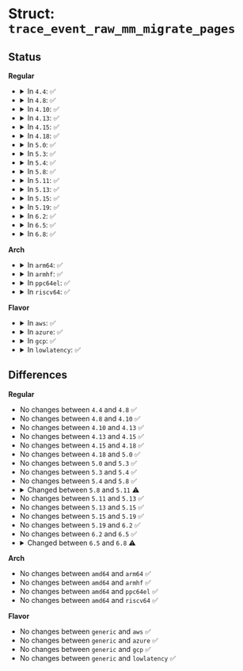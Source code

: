 # Struct: <code>trace_event_raw_mm_migrate_pages</code>

## Status
<b>Regular</b>
<ul>
<li>
<details>
<summary>In <code>4.4</code>: ✅</summary>

```c
struct trace_event_raw_mm_migrate_pages {
    struct trace_entry ent;
    long unsigned int succeeded;
    long unsigned int failed;
    enum migrate_mode mode;
    int reason;
    char __data[0];
};
```
</details>
</li>
<li>
<details>
<summary>In <code>4.8</code>: ✅</summary>

```c
struct trace_event_raw_mm_migrate_pages {
    struct trace_entry ent;
    long unsigned int succeeded;
    long unsigned int failed;
    enum migrate_mode mode;
    int reason;
    char __data[0];
};
```
</details>
</li>
<li>
<details>
<summary>In <code>4.10</code>: ✅</summary>

```c
struct trace_event_raw_mm_migrate_pages {
    struct trace_entry ent;
    long unsigned int succeeded;
    long unsigned int failed;
    enum migrate_mode mode;
    int reason;
    char __data[0];
};
```
</details>
</li>
<li>
<details>
<summary>In <code>4.13</code>: ✅</summary>

```c
struct trace_event_raw_mm_migrate_pages {
    struct trace_entry ent;
    long unsigned int succeeded;
    long unsigned int failed;
    enum migrate_mode mode;
    int reason;
    char __data[0];
};
```
</details>
</li>
<li>
<details>
<summary>In <code>4.15</code>: ✅</summary>

```c
struct trace_event_raw_mm_migrate_pages {
    struct trace_entry ent;
    long unsigned int succeeded;
    long unsigned int failed;
    enum migrate_mode mode;
    int reason;
    char __data[0];
};
```
</details>
</li>
<li>
<details>
<summary>In <code>4.18</code>: ✅</summary>

```c
struct trace_event_raw_mm_migrate_pages {
    struct trace_entry ent;
    long unsigned int succeeded;
    long unsigned int failed;
    enum migrate_mode mode;
    int reason;
    char __data[0];
};
```
</details>
</li>
<li>
<details>
<summary>In <code>5.0</code>: ✅</summary>

```c
struct trace_event_raw_mm_migrate_pages {
    struct trace_entry ent;
    long unsigned int succeeded;
    long unsigned int failed;
    enum migrate_mode mode;
    int reason;
    char __data[0];
};
```
</details>
</li>
<li>
<details>
<summary>In <code>5.3</code>: ✅</summary>

```c
struct trace_event_raw_mm_migrate_pages {
    struct trace_entry ent;
    long unsigned int succeeded;
    long unsigned int failed;
    enum migrate_mode mode;
    int reason;
    char __data[0];
};
```
</details>
</li>
<li>
<details>
<summary>In <code>5.4</code>: ✅</summary>

```c
struct trace_event_raw_mm_migrate_pages {
    struct trace_entry ent;
    long unsigned int succeeded;
    long unsigned int failed;
    enum migrate_mode mode;
    int reason;
    char __data[0];
};
```
</details>
</li>
<li>
<details>
<summary>In <code>5.8</code>: ✅</summary>

```c
struct trace_event_raw_mm_migrate_pages {
    struct trace_entry ent;
    long unsigned int succeeded;
    long unsigned int failed;
    enum migrate_mode mode;
    int reason;
    char __data[0];
};
```
</details>
</li>
<li>
<details>
<summary>In <code>5.11</code>: ✅</summary>

```c
struct trace_event_raw_mm_migrate_pages {
    struct trace_entry ent;
    long unsigned int succeeded;
    long unsigned int failed;
    long unsigned int thp_succeeded;
    long unsigned int thp_failed;
    long unsigned int thp_split;
    enum migrate_mode mode;
    int reason;
    char __data[0];
};
```
</details>
</li>
<li>
<details>
<summary>In <code>5.13</code>: ✅</summary>

```c
struct trace_event_raw_mm_migrate_pages {
    struct trace_entry ent;
    long unsigned int succeeded;
    long unsigned int failed;
    long unsigned int thp_succeeded;
    long unsigned int thp_failed;
    long unsigned int thp_split;
    enum migrate_mode mode;
    int reason;
    char __data[0];
};
```
</details>
</li>
<li>
<details>
<summary>In <code>5.15</code>: ✅</summary>

```c
struct trace_event_raw_mm_migrate_pages {
    struct trace_entry ent;
    long unsigned int succeeded;
    long unsigned int failed;
    long unsigned int thp_succeeded;
    long unsigned int thp_failed;
    long unsigned int thp_split;
    enum migrate_mode mode;
    int reason;
    char __data[0];
};
```
</details>
</li>
<li>
<details>
<summary>In <code>5.19</code>: ✅</summary>

```c
struct trace_event_raw_mm_migrate_pages {
    struct trace_entry ent;
    long unsigned int succeeded;
    long unsigned int failed;
    long unsigned int thp_succeeded;
    long unsigned int thp_failed;
    long unsigned int thp_split;
    enum migrate_mode mode;
    int reason;
    char __data[0];
};
```
</details>
</li>
<li>
<details>
<summary>In <code>6.2</code>: ✅</summary>

```c
struct trace_event_raw_mm_migrate_pages {
    struct trace_entry ent;
    long unsigned int succeeded;
    long unsigned int failed;
    long unsigned int thp_succeeded;
    long unsigned int thp_failed;
    long unsigned int thp_split;
    enum migrate_mode mode;
    int reason;
    char __data[0];
};
```
</details>
</li>
<li>
<details>
<summary>In <code>6.5</code>: ✅</summary>

```c
struct trace_event_raw_mm_migrate_pages {
    struct trace_entry ent;
    long unsigned int succeeded;
    long unsigned int failed;
    long unsigned int thp_succeeded;
    long unsigned int thp_failed;
    long unsigned int thp_split;
    enum migrate_mode mode;
    int reason;
    char __data[0];
};
```
</details>
</li>
<li>
<details>
<summary>In <code>6.8</code>: ✅</summary>

```c
struct trace_event_raw_mm_migrate_pages {
    struct trace_entry ent;
    long unsigned int succeeded;
    long unsigned int failed;
    long unsigned int thp_succeeded;
    long unsigned int thp_failed;
    long unsigned int thp_split;
    long unsigned int large_folio_split;
    enum migrate_mode mode;
    int reason;
    char __data[0];
};
```
</details>
</li>
</ul>
<b>Arch</b>
<ul>
<li>
<details>
<summary>In <code>arm64</code>: ✅</summary>

```c
struct trace_event_raw_mm_migrate_pages {
    struct trace_entry ent;
    long unsigned int succeeded;
    long unsigned int failed;
    enum migrate_mode mode;
    int reason;
    char __data[0];
};
```
</details>
</li>
<li>
<details>
<summary>In <code>armhf</code>: ✅</summary>

```c
struct trace_event_raw_mm_migrate_pages {
    struct trace_entry ent;
    long unsigned int succeeded;
    long unsigned int failed;
    enum migrate_mode mode;
    int reason;
    char __data[0];
};
```
</details>
</li>
<li>
<details>
<summary>In <code>ppc64el</code>: ✅</summary>

```c
struct trace_event_raw_mm_migrate_pages {
    struct trace_entry ent;
    long unsigned int succeeded;
    long unsigned int failed;
    enum migrate_mode mode;
    int reason;
    char __data[0];
};
```
</details>
</li>
<li>
<details>
<summary>In <code>riscv64</code>: ✅</summary>

```c
struct trace_event_raw_mm_migrate_pages {
    struct trace_entry ent;
    long unsigned int succeeded;
    long unsigned int failed;
    enum migrate_mode mode;
    int reason;
    char __data[0];
};
```
</details>
</li>
</ul>
<b>Flavor</b>
<ul>
<li>
<details>
<summary>In <code>aws</code>: ✅</summary>

```c
struct trace_event_raw_mm_migrate_pages {
    struct trace_entry ent;
    long unsigned int succeeded;
    long unsigned int failed;
    enum migrate_mode mode;
    int reason;
    char __data[0];
};
```
</details>
</li>
<li>
<details>
<summary>In <code>azure</code>: ✅</summary>

```c
struct trace_event_raw_mm_migrate_pages {
    struct trace_entry ent;
    long unsigned int succeeded;
    long unsigned int failed;
    enum migrate_mode mode;
    int reason;
    char __data[0];
};
```
</details>
</li>
<li>
<details>
<summary>In <code>gcp</code>: ✅</summary>

```c
struct trace_event_raw_mm_migrate_pages {
    struct trace_entry ent;
    long unsigned int succeeded;
    long unsigned int failed;
    enum migrate_mode mode;
    int reason;
    char __data[0];
};
```
</details>
</li>
<li>
<details>
<summary>In <code>lowlatency</code>: ✅</summary>

```c
struct trace_event_raw_mm_migrate_pages {
    struct trace_entry ent;
    long unsigned int succeeded;
    long unsigned int failed;
    enum migrate_mode mode;
    int reason;
    char __data[0];
};
```
</details>
</li>
</ul>

## Differences
<b>Regular</b>
<ul>
<li>
No changes between <code>4.4</code> and <code>4.8</code> ✅
</li>
<li>
No changes between <code>4.8</code> and <code>4.10</code> ✅
</li>
<li>
No changes between <code>4.10</code> and <code>4.13</code> ✅
</li>
<li>
No changes between <code>4.13</code> and <code>4.15</code> ✅
</li>
<li>
No changes between <code>4.15</code> and <code>4.18</code> ✅
</li>
<li>
No changes between <code>4.18</code> and <code>5.0</code> ✅
</li>
<li>
No changes between <code>5.0</code> and <code>5.3</code> ✅
</li>
<li>
No changes between <code>5.3</code> and <code>5.4</code> ✅
</li>
<li>
No changes between <code>5.4</code> and <code>5.8</code> ✅
</li>
<li>
<details>
<summary>Changed between <code>5.8</code> and <code>5.11</code> ⚠️</summary>
<ul>
<li>
<b>Field added. </b>
<code>long unsigned int thp_succeeded</code>
</li>
<li>
<b>Field added. </b>
<code>long unsigned int thp_failed</code>
</li>
<li>
<b>Field added. </b>
<code>long unsigned int thp_split</code>
</li>
</ul>
</details>
</li>
<li>
No changes between <code>5.11</code> and <code>5.13</code> ✅
</li>
<li>
No changes between <code>5.13</code> and <code>5.15</code> ✅
</li>
<li>
No changes between <code>5.15</code> and <code>5.19</code> ✅
</li>
<li>
No changes between <code>5.19</code> and <code>6.2</code> ✅
</li>
<li>
No changes between <code>6.2</code> and <code>6.5</code> ✅
</li>
<li>
<details>
<summary>Changed between <code>6.5</code> and <code>6.8</code> ⚠️</summary>
<ul>
<li>
<b>Field added. </b>
<code>long unsigned int large_folio_split</code>
</li>
</ul>
</details>
</li>
</ul>
<b>Arch</b>
<ul>
<li>
No changes between <code>amd64</code> and <code>arm64</code> ✅
</li>
<li>
No changes between <code>amd64</code> and <code>armhf</code> ✅
</li>
<li>
No changes between <code>amd64</code> and <code>ppc64el</code> ✅
</li>
<li>
No changes between <code>amd64</code> and <code>riscv64</code> ✅
</li>
</ul>
<b>Flavor</b>
<ul>
<li>
No changes between <code>generic</code> and <code>aws</code> ✅
</li>
<li>
No changes between <code>generic</code> and <code>azure</code> ✅
</li>
<li>
No changes between <code>generic</code> and <code>gcp</code> ✅
</li>
<li>
No changes between <code>generic</code> and <code>lowlatency</code> ✅
</li>
</ul>
